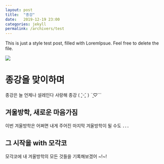 ```yaml
---
layout: post
title:  "종강"
date:   2019-12-19 23:00
categories: jekyll
permalink: /archivers/test
---
```


This is just a style test post, filled with LoremIpsue. Feel free to delete the file.

![](http://lorempixel.com/400/200/)

# 종강을 맞이하며

종강은 늘 언제나 설레인다 사랑해 종강 ( ˇ͈ᵕˇ͈ ) ¨̮♡⃛

## 겨울방학, 새로운 마음가짐

이번 겨울방학은 어쩌면 내게 주어진 마지막 겨울방학이 될 수도 ．．．

## 그 시작을 with 모각코
모각코에 내 겨울방학의 모든 것들을 기록해보겠어 ~!~!
